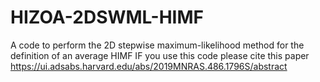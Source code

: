 # HIZOA-2DSWML-HIMF
A code to perform the 2D stepwise maximum-likelihood method for the definition of an average HIMF
IF you use this code please cite this paper https://ui.adsabs.harvard.edu/abs/2019MNRAS.486.1796S/abstract
